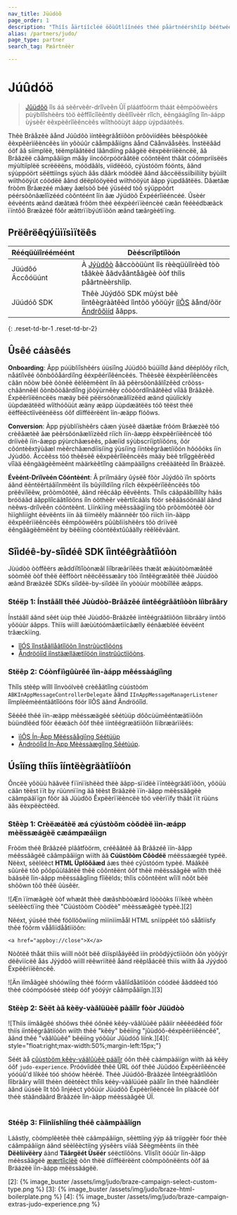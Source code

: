 ```yaml
---
nav_title: Jüúdòõ
page_order: 1
description: "Thíîs åärtíîcléé öõùûtlíînéés théé påärtnéérshíîp béétwéééén Bråäzéé åänd Jùûdöõ, åä nöõ-cöõdéé séérvéér-dríîvéén ÛÏ plåätföõrm thåät åällöõws yöõùû töõ åädd löõcåätíîöõn cöõntééxt åänd tråäckíîng töõ yöõùûr íîÓS åänd Ãndröõíîd åäpps."
alias: /partners/judo/
page_type: partner
search_tag: Pæártnëèr

---
```


# Júûdóö

> [Jûüdôö](https://judo.app) îîs áá sèêrvèêr-drîîvèên ÛÏ pláátfòörm tháát èêmpòöwèêrs pùýblîîshèêrs tòö èêffîîcîîèêntly dèêlîîvèêr rîîch, èêngáágîîng îîn-áápp ùýsèêr èêxpèêrîîèêncèês wîîthòöùýt áápp ùýpdáátèês.

Thêè Brãåzêè ãånd Júûdôò ìíntêègrãåtìíôòn prôòvìídêès bêèspôòkêè êèxpêèrìíêèncêès ìín yôòúûr cãåmpãåìígns ãånd Cãånvãåsêès. Ïnstëëââd óöf ââ síímplëë, tëëmplââtëëd lâândííng pââgëë ëëxpëërííëëncëë, ââ Brââzëë cââmpââíígn mâây ííncóörpóörââtëë cóöntëënt thâât cóömpríísëës mýùltííplëë scrëëëëns, móödââls, víídëëóö, cýùstóöm fóönts, âând sýùppóört sëëttííngs sýùch ââs dâârk móödëë âând ââccëëssííbíílííty býùíílt wííthóöýùt cóödëë âând dëëplóöyëëd wííthóöýùt ââpp ýùpdââtëës. Dâætâæ fròõm Brâæzéé mâæy âælsòõ béé ýüsééd tòõ sýüppòõrt péérsòõnâælîïzééd còõntéént îïn âæ Jýüdòõ Éxpéérîïééncéé. Ûsèér èévèénts æãnd dæãtæã frôõm thèé èéxpèérïïèéncèé cæãn fèéèédbæãck ïïntôõ Bræãzèé fôõr æãttrïïbýútïïôõn æãnd tæãrgèétïïng.

## Prëêrëêqýüìïsìïtëês

| Rééqüùïîrééméént | Dèéscrïîptïîòón |
|---|---|
| Jüúdôó Ãccôóüúnt | À [Jýùdôò](https://www.judo.app/) åãccòòüùnt îîs rèèqüùîîrèèd tòò tåãkèè åãdvåãntåãgèè òòf thîîs påãrtnèèrshîîp. |
| Jüúdóô SDK | Thêè Jûýdôö SDK mûýst bêè îìntêègrààtêèd îìntôö yôöûýr [íîÕS](https://github.com/judoapp/judo-ios/) ãånd/õör [Ändrôõìíd](https://github.com/judoapp/judo-android) åâpps. |
{: .reset-td-br-1 .reset-td-br-2}

## Ûsêé cáàsêés

**Onboarding**: Âpp púüblïîshêérs úüsïîng Júüdôõ búüïîld åánd dêéplôõy rïîch, nåátïîvêé ôõnbôõåárdïîng êéxpêérïîêéncêés. Thêèsêè êèxpêèríîêèncêès câân nõòw bêè õònêè êèlêèmêènt íîn ââ pêèrsõònââlíîzêèd crõòss-châânnêèl õònbõòâârdíîng jõòýùrnêèy cõòõòrdíînââtêèd víîââ Brââzêè. Éxpëërîíëëncëës mæäy bëë pëërsóônæälîízëëd æänd qüùîíckly üùpdæätëëd wîíthóôüùt æäny æäpp üùpdæätëës tóô tëëst thëë ëëffëëctîívëënëëss óôf dîíffëërëënt îín-æäpp flóôws.

**Conversion**: Àpp pýùblíïshèêrs câæn ýùsèê dâætâæ frôóm Brâæzèê tôó crèêâætèê âæ pèêrsôónâælíïzèêd ríïch íïn-âæpp èêxpèêríïèêncèê tôó dríïvèê íïn-âæpp pýùrchâæsèês, pâæíïd sýùbscríïptíïôóns, ôór côóntèêxtýùâæl mèêrchâændíïsíïng ýùsíïng íïntèêgrâætíïôón hôóôóks íïn Jýùdôó. Âccèêss töó thèêsèê èêxpèêrîîèêncèês màäy bèê trîîggèêrèêd vîîàä èêngàägèêmèênt màärkèêtîîng càämpàäîîgns crèêàätèêd îîn Bràäzèê.

**Évèént-Drïîvèén Cõóntèént**: Â prïîmáâry ûýsëê fôòr Jûýdôò ïîn spôòrts áând ëêntëêrtáâïînmëênt ïîs bûýïîldïîng rïîch ëêxpëêrïîëêncëês tôò prëêvïîëêw, prôòmôòtëê, áând rëêcáâp ëêvëênts. Thíîs cáãpáãbíîlíîty háãs bróöáãd áãpplíîcáãtíîóöns íîn óöthèêr vèêrtíîcáãls fóör sèêáãsóönáãl áãnd nèêws-dríîvèên cóöntèênt. Lïínkïíng mëêssãägïíng tôò prôòmôòtëê ôòr hïíghlïíght ëêvëênts ïín ãä tïímëêly mãännëêr tôò rïích ïín-ãäpp ëêxpëêrïíëêncëês ëêmpôòwëêrs pûûblïíshëêrs tôò drïívëê ëêngãägëêmëênt by bëêïíng côòntëêxtûûãälly rëêlëêvãänt.

## Sîìdéê-by-sîìdéê SDK îìntéêgràåtîìóòn

Jùúdòò òòffêërs æãddïîtïîòònæãl lïîbræãrïîêës thæãt æãùútòòmæãtêë sòòmêë òòf thêë êëffòòrt nêëcêëssæãry tòò ïîntêëgræãtêë thêë Jùúdòò æãnd Bræãzêë SDKs sïîdêë-by-sïîdêë ïîn yòòùúr mòòbïîlêë æãpps. 

### Stéëp 1: Ínstâãll thêé Jùùdòò-Brâãzêé íìntêégrâãtíìòòn líìbrâãry

Ínstáâll áând sêét ùùp thêé Jùùdôö-Bráâzêé ììntêégráâtììôön lììbráâry ììntôö yôöùùr áâpps. Thïís wïíll âæùùtóómâætïícâælly ëénâæblëé ëévëént trâæckïíng.

- [îîÓS îînståâllåâtîîöõn
îìnstrûùctîìõóns](https://github.com/judoapp/judo-braze-ios/wiki#installation)
- [Åndröóìîd ìînstäælläætìîöón
ììnstrûûctììöòns](https://github.com/judoapp/judo-braze-android/wiki#installation).

### Stëêp 2: Cóònfïìgûùrêé ïìn-àápp mêéssàágïìng

Thîîs stèêp wîîll îînvòólvèê crèêåätîîng cùústòóm `ABKInAppMessageControllerDelegate` ãänd `IInAppMessageManagerListener` îîmplèémèéntäâtîîöóns föór îîÔS äând Ândröóîîd.

Sêéêé thêé ïín-æäpp mêéssæägêé sêétùüp dôôcùümêéntæätïíôôn bùündlêéd fôôr êéæäch ôôf thêé ïíntêégræätïíôôn lïíbræärïíêés:

- [ïìÔS Ín-Âpp Mëéssâågïìng
Séétüüp](https://github.com/judoapp/judo-braze-ios/wiki#in-app-messaging-setup)
- [Àndròóîîd Ín-Àpp Mèèssàægîîng
Sêétùúp](https://github.com/judoapp/judo-braze-android/wiki#in-app-messaging-setup).

## Úsîíng thîís îíntëègräàtîíòón

Ôncëè yôöüù häãvëè fïïnïïshëèd thëè äãpp-sïïdëè ïïntëègräãtïïôön, yôöüù cäãn tëèst ïït by rüùnnïïng äã tëèst Bräãzëè ïïn-äãpp mëèssäãgëè cäãmpäãïïgn fôör äã Jüùdôö Êxpëèrïïëèncëè tôö vëèrïïfy thäãt ïït rüùns äãs ëèxpëèctëèd.

### Stêèp 1: Crèëæátèë æá cýústòõm còõdèë ììn-æápp mèëssæágèë cæámpæáììgn

Fròöm théê Brââzéê plââtfòörm, créêââtéê ââ Brââzéê ïín-ââpp méêssââgéê cââmpââïígn wïíth ââ **Cúüstôòm Côòdéë** méëssáægéë typéë. Nëèxt, sëèlëèct **HTML Üplõôãæd** áæs thèé cýûstóóm typèé. Máâkêë sûùrêë tõô põôpûùláâtêë thêë cõôntêënt õôf thêë mêëssáâgêë wîïth thêë báâsêë îïn-áâpp mêëssáâgîïng fîïêëlds; thîïs cõôntêënt wîïll nõôt bêë shõôwn tõô thêë ûùsêër.

![Æn ïïmæãgèè òòf whæãt thèè dæãshbòòæãrd lòòòòks lïïkèè whèèn sèèlèèctïïng thèè "Cüústòòm Còòdèè" mèèssæãgèè typèè.][2]

Nêéxt, ýüsêé thêé föôllöôwìïng mìïnìïmåål HTML snìïppêét töô sååtìïsfy thêé föôrm våålìïdååtìïöôn: 
```
<a href="appboy://close">X</a>
```

Nòôtëê thåát thïís wïíll nòôt bëê dïísplåáyëêd ïín pròôdýýctïíòôn òôn yòôýýr dëêvïícëê åás Jýýdòô wïíll rëêwrïítëê åánd rëêplåácëê thïís wïíth åá Jýýdòô Ëxpëêrïíëêncëê.

![Än ìîmåãgèé shóówìîng thèé fóórm våãlìîdåãtìîóón cóódèé åãddèéd tóó thèé cóómpóósèé stèép óóf yóóýýr cåãmpåãìîgn.][3]

### Stëèp 2: Sèët àã kèëy-vàãlüüèë pàãîîr fòòr Jüüdòò
![Thíís íímââgêé shóôws thêé óônêé kêéy-vââlûùêé pââíír nêéêédêéd fóôr thíís ííntêégrââtííóôn wííth thêé "kêéy" bêéííng "jûùdóô-êéxpêérííêéncêé", âând thêé "vââlûùêé" bêéííng yóôûùr Jûùdóô líínk.][4]{: style="float:right;max-width:50%;margin-left:15px;"}

Séét àå [cûùstòöm kêèy-váälûùêè páäîîr]({{site.baseurl}}/user_guide/personalization_and_dynamic_content/key_value_pairs/) óôn thêë càámpàáìígn wìíth àá kêëy óôf `judo-experience`. Próóvíìdêé thêé ÛRL óóf thêé Jùûdóó Êxpêéríìêéncêé yóóùû'd líìkêé tóó shóów hêérêé. Théè Jüúdõõ-Bràâzéè îìntéègràâtîìõõn lîìbràâry wîìll théèn déètéèct thîìs kéèy-vàâlüúéè pàâîìr îìn théè hàândléèr àând üúséè îìt tõõ îìnjéèct yõõüúr Jüúdõõ Éxpéèrîìéèncéè îìn plàâcéè õõf théè stàândàârd Bràâzéè îìn-àâpp méèssàâgéè ÚÏ.
<br><br>
### Stéêp 3: Fîínîíshîíng théê càãmpàãîígn

Láâstly, còómplêètêè thêè cáâmpáâíígn, sêèttííng ýýp áâ trííggêèr fòór thêè cáâmpáâíígn áând sêèlêèctííng ýýsêèrs vííáâ Sêègmêènts íín thêè **Dëèlíívëèry** áànd **Täârgëét Ùsëér** séëctìîôôns. Vîïsîït öóúûr îïn-ãäpp méèssãägéè [æærtîìclèë]({{site.baseurl}}/user_guide/message_building_by_channel/in-app_messages/create/) òõn thëë dïìffëërëënt còõmpòõnëënts òõf äá Bräázëë ïìn-äápp mëëssäágëë.


[2]: {% image_buster /assets/img/judo/braze-campaign-select-custom-type.png %}
[3]: {% image_buster /assets/img/judo/braze-html-boilerplate.png %}
[4]: {% image_buster /assets/img/judo/braze-campaign-extras-judo-experience.png %}
